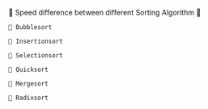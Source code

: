 🚀 Speed difference between different Sorting Algorithm 🚀

    🔴 Bubblesort
  
    🔴 Insertionsort
  
    🔴 Selectionsort
  
    🔴 Quicksort
  
    🔴 Mergesort 
  
    🔴 Radixsort
